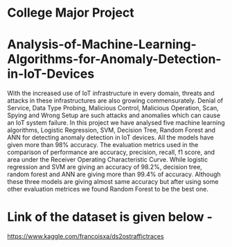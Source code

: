 # College Major Project
# Analysis-of-Machine-Learning-Algorithms-for-Anomaly-Detection-in-IoT-Devices
With the increased use of IoT infrastructure in every domain, threats and attacks in these infrastructures are also growing commensurately. Denial of Service, Data Type Probing, Malicious Control, Malicious Operation, Scan, Spying and Wrong Setup are such attacks and anomalies which can cause an IoT system failure. In this project we have analysed five machine learning algorithms, Logistic Regression, SVM, Decision Tree, Random Forest and ANN for detecting anomaly detection in IoT devices. All the models have given more than 98% accuracy. The evaluation metrics used in the comparison of performance are accuracy, precision, recall, f1 score, and area under the Receiver Operating Characteristic Curve. While logistic regression and SVM are giving an accuracy of 98.2%, decision tree, random forest and ANN are giving more than 99.4% of accuracy. Although these three models are giving almost same accuracy but after using some other evaluation metrices we found Random Forest to be the best one.
# Link of the dataset is given below -
https://www.kaggle.com/francoisxa/ds2ostraffictraces
